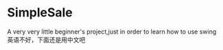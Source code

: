 # SimpleSale
A very very little beginner's project,just in order to learn how to use swing
英语不好，下面还是用中文吧
